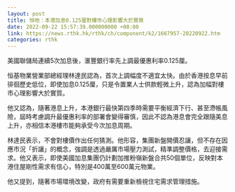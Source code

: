 ```yaml
---
layout: post
title: 恒地：本港加息0.125厘對樓市心理影響大於實質
date: 2022-09-22 15:57:39.000000000 +08:00
link: https://news.rthk.hk/rthk/ch/component/k2/1667957-20220922.htm
categories: rthk
---
```


美國聯儲局連續5次加息後，滙豐銀行率先上調最優惠利率0.125厘。

恒基物業營業部總經理林達民認為，首次上調幅度不適宜太快。由於香港按息早前徘徊歷史低位，即使加息0.125厘，只是令置業人士供款輕微上升，認為加幅對樓市心理影響大於實質。

他又認為，隨著港息上升，本港銀行最快第四季時需要平衡經濟下行、甚至滯帳風險，屆時考慮調升最優惠利率的部署會變得審慎，因此不認為港息會完全跟隨美息上升，亦相信本港樓市能夠承受今次加息周期。

林達民表示，不會對樓價作出任何猜測。他形容，集團新盤開價忍讓，但不存在因應市況「折讓」的概念，強調是透過嚴厲市場壓力測試，精準調整價格，去迎接需求。他又表示，即使美國加息集團仍計劃加推粉嶺新盤合共50個單位，反映對本港住屋剛性需求有信心，特別是400萬至600萬元物業。

他又提到，隨著市場環境改變，政府有需要重新檢視住宅需求管理措施。
